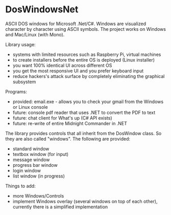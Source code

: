 # DosWindowsNet
ASCII DOS windows for Microsoft .Net/C#. Windows are visualized character by character using ASCII symbols. The project works on Windows and Mac/Linux (with Mono).

Library usage:

  * systems with limited resources such as Raspberry Pi, virtual machines
  * to create installers before the entire OS is deployed (Linux installer)
  * you want 100% identical UI across different OS
  * you get the most responsive UI and you prefer keyboard input
  * reduce hackers's attack surface by completely eliminating the graphical subsystem

Programs:
  * provided: email.exe - allows you to check your gmail from the Windows or Linux console
  * future: console pdf reader that uses .NET to convert the PDF to text
  * future: chat client for What's up (C# API exists)
  * future: re-write of entire Midnight Commander in .NET

The library provides controls that all inherit from the DosWindow class. So they are also called "windows". The following are provided:
  * standard window
  * textbox window (for input)
  * message window
  * progress bar window 
  * login window
  * list window (in progress)
  
Things to add:
  * more Windows/Controls
  * implement Windows overlay (several windows on top of each other), currently there is a simplified implementation


